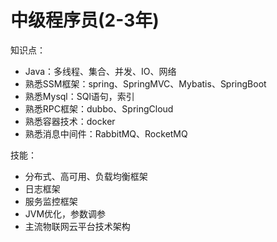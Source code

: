 # 中级程序员(2-3年)

知识点：
- Java：多线程、集合、并发、IO、网络
- 熟悉SSM框架：spring、SpringMVC、Mybatis、SpringBoot
- 熟悉Mysql：SQl语句，索引
- 熟悉RPC框架：dubbo、SpringCloud
- 熟悉容器技术：docker
- 熟悉消息中间件：RabbitMQ、RocketMQ

技能：
- 分布式、高可用、负载均衡框架
- 日志框架
- 服务监控框架
- JVM优化，参数调参
- 主流物联网云平台技术架构